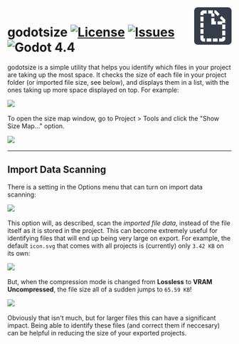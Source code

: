 <img src="plugin_logo.png" align="right" height="84" />

# godotsize [![License](https://img.shields.io/github/license/the-sink/godotsize)](https://github.com/the-sink/godotsize/blob/main/LICENSE) [![Issues](https://img.shields.io/github/issues/the-sink/godotsize)](https://github.com/the-sink/godotsize/issues) ![Godot 4.4](https://img.shields.io/badge/godot-4.4-blue)


godotsize is a simple utility that helps you identify which files in your project are taking up the most space. It checks the size of each file in your project folder (or imported file size, see below), and displays them in a list, with the ones taking up more space displayed on top. For example:

![](https://i.imgur.com/UIVUyf4.png)

To open the size map window, go to Project > Tools and click the "Show Size Map..." option.

![](https://i.imgur.com/h3P6jfO.png)



---

## Import Data Scanning

There is a setting in the Options menu that can turn on import data scanning:

![](https://i.imgur.com/7XQR9ZI.png)

This option will, as described, scan the *imported file data*, instead of the file itself as it is stored in the project. This can become extremely useful for identifying files that will end up being very large on export. For example, the default `icon.svg` that comes with all projects is (currently) only `3.42 KB` on its own:

![](https://i.imgur.com/9oEDl6L.png)

But, when the compression mode is changed from **Lossless** to **VRAM Uncompressed**, the file size all of a sudden jumps to `65.59 KB`!

![](https://i.imgur.com/GbSZXiD.png)

Obviously that isn't much, but for larger files this can have a significant impact. Being able to identify these files (and correct them if neccesary) can be helpful in reducing the size of your exported projects.